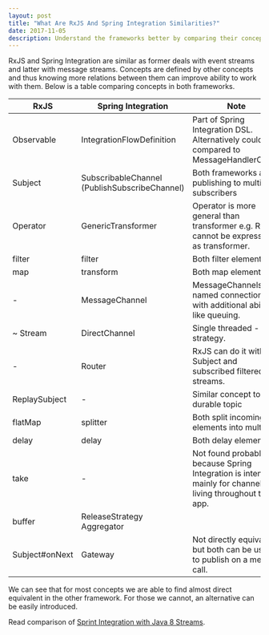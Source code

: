 ```yaml
---
layout: post
title: "What Are RxJS And Spring Integration Similarities?"
date: 2017-11-05
description: Understand the frameworks better by comparing their concepts.
---
```



RxJS and Spring Integration are similar as former deals with event streams and latter with message streams.
Concepts are defined by other concepts and thus knowing more relations between them can improve ability to work with them. 
Below is a table comparing concepts in both frameworks. 

|RxJS          |Spring Integration |Note|
|--------------|-------------------|-----------------------------| 
|Observable    |IntegrationFlowDefinition|Part of Spring Integration DSL. Alternatively could be compared to MessageHandlerChain. |
|Subject       |SubscribableChannel (PublishSubscribeChannel)|Both frameworks allow publishing to multiple subscribers|
|Operator      |GenericTransformer |Operator is more general than transformer e.g. Router cannot be expressed as transformer. |
|filter        |filter    |Both filter elements.|
|map           |transform |Both map elements.|
|-             |MessageChannel     |MessageChannels are named connections with additional abilities like queuing.|
|~ Stream      |DirectChannel|Single threaded - push strategy.|
|-             |Router    |RxJS can do it with Subject and subscribed filtered streams. |
|ReplaySubject |-         |Similar concept to durable topic| 
|flatMap       |splitter  |Both split incoming elements into multiple.|
|delay         |delay     |Both delay elements.|  
|take          |-         |Not found probably because Spring Integration is intended mainly for channels living throughout the app.|
|buffer        |ReleaseStrategy Aggregator||
|Subject#onNext|Gateway  |Not directly equivalent but both can be used to publish on a method call.|


We can see that for most concepts we are able to find almost direct equivalent in the other framework.
For those we cannot, an alternative can be easily introduced.

Read comparison of [Sprint Integration with Java 8 Streams](/software/Spring-Integration-Highlights).
